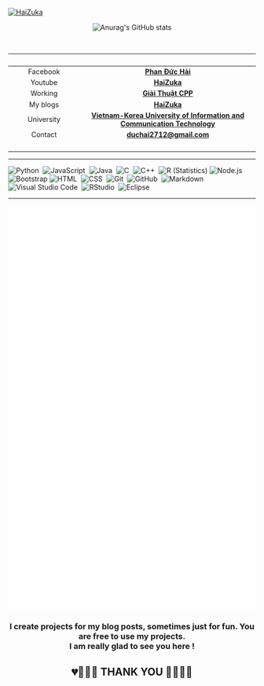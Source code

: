 [![HaiZuka](https://github.com/zukahai/zukahai/blob/main/Images/HaiZuka.gif)](https://www.facebook.com/)
<!--   <img src= "https://github-profile-trophy.vercel.app/?username=zukahai&theme=dracula&rank=S,AAA,AA,B,C,A&margin-w=100" /> -->
<div align = "center">

  ![Anurag's GitHub stats](https://github-readme-stats.vercel.app/api?username=zukahai&show_icons=true&theme=radical)
</div>
</br>

<div align="center">
  
| <img width=300/>|<img width=800/>|
| :-----: | :-: |
| Facebook | [**Phan Đức Hải**](https://www.facebook.com/chiatayde)  |
| Youtube | [**HaiZuka**](https://www.youtube.com/HaiZuka) |
| Working  | [**Giải Thuật CPP**](https://www.facebook.com) |
| My blogs | [**HaiZuka**](https://codelearn.io/sharing/post/HaiZuka) |
| University | [**Vietnam-Korea University of Information and Communication Technology**](http://www.vku.udn.vn/) |
| Contact | **<duchai2712@gmail.com>** |
| <img width=300/> |  |
  
</div>
 <hr>

![Python](https://img.shields.io/badge/-Python-05122A?style=flat&logo=python)&nbsp;
![JavaScript](https://img.shields.io/badge/-JavaScript-05122A?style=flat&logo=javascript)&nbsp;
![Java](https://img.shields.io/badge/-Java-05122A?style=flat&logo=Java&logoColor=FFA518)&nbsp;
![C](https://img.shields.io/badge/-C-05122A?style=flat&logo=C&logoColor=A8B9CC)&nbsp;
![C++](https://img.shields.io/badge/-C++-05122A?style=flat&logo=C%2B%2B&logoColor=00599C)&nbsp;
![R (Statistics)](https://img.shields.io/badge/-R-05122A?style=flat&logo=R&logoColor=276DC3)
![Node.js](https://img.shields.io/badge/-Node.js-05122A?style=flat&logo=node.js)&nbsp;
![Bootstrap](https://img.shields.io/badge/-Bootstrap-05122A?style=flat&logo=bootstrap&logoColor=563D7C)
![HTML](https://img.shields.io/badge/-HTML-05122A?style=flat&logo=HTML5)&nbsp;
![CSS](https://img.shields.io/badge/-CSS-05122A?style=flat&logo=CSS3&logoColor=1572B6)&nbsp;
![Git](https://img.shields.io/badge/-Git-05122A?style=flat&logo=git)&nbsp;
![GitHub](https://img.shields.io/badge/-GitHub-05122A?style=flat&logo=github)&nbsp;
![Markdown](https://img.shields.io/badge/-Markdown-05122A?style=flat&logo=markdown)
![Visual Studio Code](https://img.shields.io/badge/-Visual%20Studio%20Code-05122A?style=flat&logo=visual-studio-code&logoColor=007ACC)&nbsp;
![RStudio](https://img.shields.io/badge/-RStudio-05122A?style=flat&logo=rstudio)&nbsp;
![Eclipse](https://img.shields.io/badge/-Eclipse-05122A?style=flat&logo=eclipse-ide&logoColor=2C2255)

<hr>

![](./github-metrics.svg)

### <p align="center"> I create projects for my blog posts, sometimes just for fun. You are free to use my projects. </br>I am really glad to see you here ! </p>

## <p align="center">💔💙💓💝 THANK YOU 💚💗💘💖</p>
